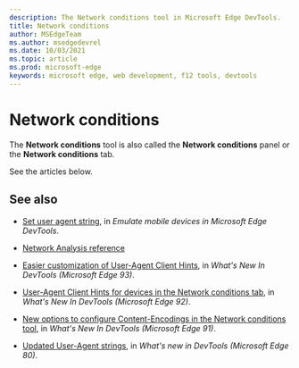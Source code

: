 ```yaml
---
description: The Network conditions tool in Microsoft Edge DevTools.
title: Network conditions
author: MSEdgeTeam
ms.author: msedgedevrel
ms.date: 10/03/2021
ms.topic: article
ms.prod: microsoft-edge
keywords: microsoft edge, web development, f12 tools, devtools
---
```

# Network conditions

The **Network conditions** tool is also called the **Network conditions** panel or the **Network conditions** tab.

See the articles below.
<!-- todo: copy from see also articles
the articles only seem to cover one aspect, look for overall coverage, check other doc set
 -->


<!-- ====================================================================== -->
## See also

* [Set user agent string](https://docs.microsoft.com/en-us/microsoft-edge/devtools-guide-chromium/device-mode/#set-user-agent-string), in _Emulate mobile devices in Microsoft Edge DevTools_.

* [Network Analysis reference](https://docs.microsoft.com/en-us/microsoft-edge/devtools-guide-chromium/network/reference)

* [Easier customization of User-Agent Client Hints](https://docs.microsoft.com/en-us/microsoft-edge/devtools-guide-chromium/whats-new/2021/07/devtools#easier-customization-of-user-agent-client-hints), in _What's New In DevTools (Microsoft Edge 93)_.

* [User-Agent Client Hints for devices in the Network conditions tab](https://docs.microsoft.com/en-us/microsoft-edge/devtools-guide-chromium/whats-new/2021/05/devtools#user-agent-client-hints-for-devices-in-the-network-conditions-tab), in _What's New In DevTools (Microsoft Edge 92)_.

* [New options to configure Content-Encodings in the Network conditions tool](https://docs.microsoft.com/en-us/microsoft-edge/devtools-guide-chromium/whats-new/2021/04/devtools#new-options-to-configure-content-encodings-in-the-network-conditions-tool), in _What's New In DevTools (Microsoft Edge 91)_.

* [Updated User-Agent strings](https://docs.microsoft.com/en-us/microsoft-edge/devtools-guide-chromium/whats-new/2019/12/devtools#updated-user-agent-strings), in _What's new in DevTools (Microsoft Edge 80)_.
